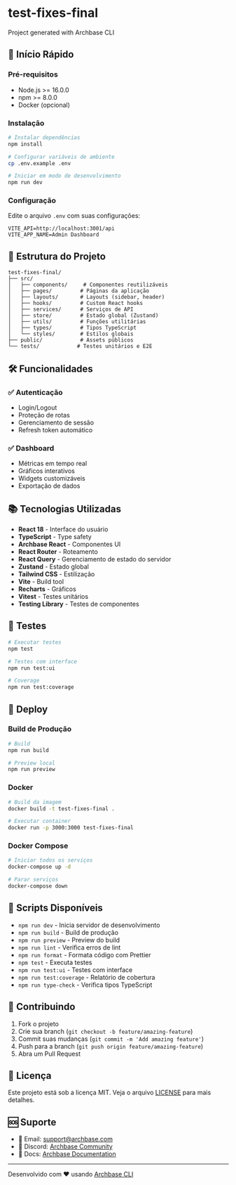 # test-fixes-final

Project generated with Archbase CLI

## 🚀 Início Rápido

### Pré-requisitos

- Node.js >= 16.0.0
- npm >= 8.0.0
- Docker (opcional)

### Instalação

```bash
# Instalar dependências
npm install

# Configurar variáveis de ambiente
cp .env.example .env

# Iniciar em modo de desenvolvimento
npm run dev
```

### Configuração

Edite o arquivo `.env` com suas configurações:

```env
VITE_API=http://localhost:3001/api
VITE_APP_NAME=Admin Dashboard
```

## 📁 Estrutura do Projeto

```
test-fixes-final/
├── src/
│   ├── components/     # Componentes reutilizáveis
│   ├── pages/         # Páginas da aplicação
│   ├── layouts/       # Layouts (sidebar, header)
│   ├── hooks/         # Custom React hooks
│   ├── services/      # Serviços de API
│   ├── store/         # Estado global (Zustand)
│   ├── utils/         # Funções utilitárias
│   ├── types/         # Tipos TypeScript
│   └── styles/        # Estilos globais
├── public/            # Assets públicos
└── tests/            # Testes unitários e E2E
```

## 🛠️ Funcionalidades

### ✅ Autenticação
- Login/Logout
- Proteção de rotas
- Gerenciamento de sessão
- Refresh token automático


### ✅ Dashboard
- Métricas em tempo real
- Gráficos interativos
- Widgets customizáveis
- Exportação de dados




## 📚 Tecnologias Utilizadas

- **React 18** - Interface do usuário
- **TypeScript** - Type safety
- **Archbase React** - Componentes UI
- **React Router** - Roteamento
- **React Query** - Gerenciamento de estado do servidor
- **Zustand** - Estado global
- **Tailwind CSS** - Estilização
- **Vite** - Build tool
- **Recharts** - Gráficos
- **Vitest** - Testes unitários
- **Testing Library** - Testes de componentes

## 🧪 Testes

```bash
# Executar testes
npm test

# Testes com interface
npm run test:ui

# Coverage
npm run test:coverage
```

## 🚀 Deploy

### Build de Produção

```bash
# Build
npm run build

# Preview local
npm run preview
```

### Docker

```bash
# Build da imagem
docker build -t test-fixes-final .

# Executar container
docker run -p 3000:3000 test-fixes-final
```

### Docker Compose

```bash
# Iniciar todos os serviços
docker-compose up -d

# Parar serviços
docker-compose down
```

## 📝 Scripts Disponíveis

- `npm run dev` - Inicia servidor de desenvolvimento
- `npm run build` - Build de produção
- `npm run preview` - Preview do build
- `npm run lint` - Verifica erros de lint
- `npm run format` - Formata código com Prettier
- `npm test` - Executa testes
- `npm run test:ui` - Testes com interface
- `npm run test:coverage` - Relatório de cobertura
- `npm run type-check` - Verifica tipos TypeScript

## 🤝 Contribuindo

1. Fork o projeto
2. Crie sua branch (`git checkout -b feature/amazing-feature`)
3. Commit suas mudanças (`git commit -m 'Add amazing feature'`)
4. Push para a branch (`git push origin feature/amazing-feature`)
5. Abra um Pull Request

## 📄 Licença

Este projeto está sob a licença MIT. Veja o arquivo [LICENSE](LICENSE) para mais detalhes.

## 🆘 Suporte

- 📧 Email: support@archbase.com
- 💬 Discord: [Archbase Community](https://discord.gg/archbase)
- 📖 Docs: [Archbase Documentation](https://docs.archbase.com)

---

Desenvolvido com ❤️ usando [Archbase CLI](https://github.com/archbase/cli)